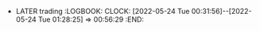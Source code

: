 - LATER trading
  :LOGBOOK:
  CLOCK: [2022-05-24 Tue 00:31:56]--[2022-05-24 Tue 01:28:25] =>  00:56:29
  :END: